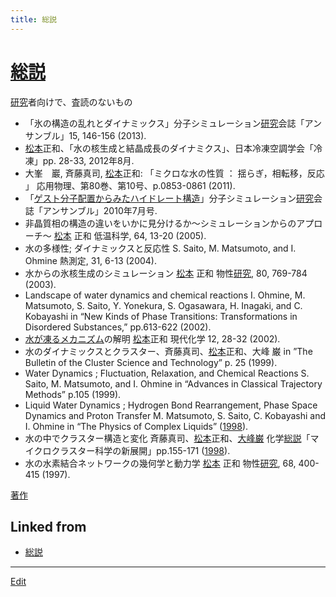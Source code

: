 ```yaml
---
title: 総説
---
```

# [総説](/総説)

[研究](/研究)者向けで、査読のないもの




* 「氷の構造の乱れとダイナミックス」分子シミュレーション[研究](/研究)会誌「アンサンブル」15, 146-156 (2013).
* [松本](/松本)正和、「水の核生成と結晶成長のダイナミクス」、日本冷凍空調学会「冷凍」pp. 28-33, 2012年8月.
* 大峯　巖, 斉藤真司, [松本](/松本)正和: 「ミクロな水の性質 ： 揺らぎ，相転移，反応 」 応用物理、第80巻、第10号、p.0853-0861 (2011).
* 「[ゲスト分子配置からみたハイドレート構造](/ゲスト分子配置からみたハイドレート構造)」分子シミュレーション[研究](/研究)会誌「アンサンブル」2010年7月号.
* 非晶質相の構造の違いをいかに見分けるか～シミュレーションからのアプローチ～ [松本](/松本) 正和 低温科学, 64, 13-20 (2005).
* 水の多様性; ダイナミックスと反応性 S. Saito, M. Matsumoto, and I. Ohmine 熱測定, 31, 6-13 (2004).
* 水からの氷核生成のシミュレーション [松本](/松本) 正和 物性[研究](/研究), 80, 769-784 (2003). 
* Landscape of water dynamics and chemical reactions I. Ohmine, M. Matsumoto, S. Saito, Y. Yonekura, S. Ogasawara, H. Inagaki, and C. Kobayashi in “New Kinds of Phase Transitions: Transformations in Disordered Substances,” pp.613-622 (2002).
* [水が凍るメカニズム](/水が凍るメカニズム)の解明 [松本](/松本)正和 現代化学 12, 28-32 (2002).
* 水のダイナミックスとクラスター、斉藤真司、[松本](/松本)正和、大峰 巌 in ”The Bulletin of the Cluster Science and Technology” p. 25 (1999).
* Water Dynamics ; Fluctuation, Relaxation, and Chemical Reactions S. Saito, M. Matsumoto, and I. Ohmine in “Advances in Classical Trajectory Methods” p.105 (1999).
* Liquid Water Dynamics ; Hydrogen Bond Rearrangement, Phase Space Dynamics and Proton Transfer M. Matsumoto, S. Saito, C. Kobayashi and I. Ohmine in “The Physics of Complex Liquids” ([1998](/1998)).
* 水の中でクラスター構造と変化 斉藤真司、[松本](/松本)正和、[大峰巌](/大峰巌) 化学[総説](/総説)「マイクロクラスター科学の新展開」pp.155-171 ([1998](/1998)).
* 水の水素結合ネットワークの幾何学と動力学 [松本](/松本) 正和 物性[研究](/研究), 68, 400-415 (1997).



[著作](/著作)



## Linked from

* [総説](/総説)


----
[Edit](https://github.com/vitroid/vitroid.github.io/edit/master/MD/総説.md)

